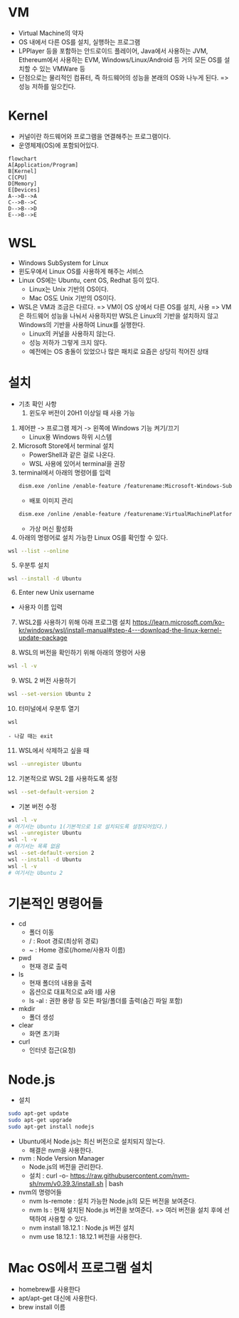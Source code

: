 # VM

- Virtual Machine의 약자
- OS 내에서 다른 OS를 설치, 실행하는 프로그램
- LPPlayer 등을 포함하는 안드로이드 플레이어, Java에서 사용하는 JVM, Ethereum에서 사용하는 EVM, Windows/Linux/Android 등 거의 모든 OS를 설치할 수 있는 VMWare 등
- 단점으로는 물리적인 컴퓨터, 즉 하드웨어의 성능을 본래의 OS와 나누게 된다. => 성능 저하를 일으킨다.

# Kernel

- 커널이란 하드웨어와 프로그램을 연결해주는 프로그램이다.
- 운영체제(OS)에 포함되어있다.

```mermaid
flowchart
A[Application/Program]
B[Kernel]
C[CPU]
D[Memory]
E[Devices]
A-->B-->A
C-->B-->C
D-->B-->D
E-->B-->E
```

# WSL

- Windows SubSystem for Linux
- 윈도우에서 Linux OS를 사용하게 해주는 서비스
- Linux OS에는 Ubuntu, cent OS, Redhat 등이 있다.
  - Linux는 Unix 기반의 OS이다.
  - Mac OS도 Unix 기반의 OS이다.
- WSL은 VM과 조금은 다르다. => VM이 OS 상에서 다른 OS를 설치, 사용 => VM은 하드웨어 성능을 나눠서 사용하지만 WSL은 Linux의 기반을 설치하지 않고 Windows의 기반을 사용하여 Linux를 실행한다.
  - Linux의 커널을 사용하지 않는다.
  - 성능 저하가 그렇게 크지 않다.
  - 예전에는 OS 충돌이 있었으나 많은 패치로 요즘은 상당히 적어진 상태

# 설치

- 기초 확인 사항
  1. 윈도우 버전이 20H1 이상일 때 사용 가능

1. 제어판 -> 프로그램 제거 -> 왼쪽에 Windows 기능 켜기/끄기
   - Linux용 Windows 하위 시스템
2. Microsoft Store에서 terminal 설치
   - PowerShell과 같은 걸로 나온다.
   - WSL 사용에 있어서 terminal을 권장
3. terminal에서 아래의 명령어를 입력
   ```sh
   dism.exe /online /enable-feature /featurename:Microsoft-Windows-Subsystem-Linux /all /norestart
   ```
   - 배포 이미지 관리
   ```sh
   dism.exe /online /enable-feature /featurename:VirtualMachinePlatform /all /norestart
   ```
   - 가상 머신 활성화
4. 아래의 명령어로 설치 가능한 Linux OS를 확인할 수 있다.

```sh
wsl --list --online
```

5. 우분투 설치

```sh
wsl --install -d Ubuntu
```

6. Enter new Unix username

- 사용자 이름 입력

7. WSL2를 사용하기 위해 아래 프로그램 설치
   https://learn.microsoft.com/ko-kr/windows/wsl/install-manual#step-4---download-the-linux-kernel-update-package

8. WSL의 버전을 확인하기 위해 아래의 명령어 사용

```sh
wsl -l -v
```

9. WSL 2 버전 사용하기

```sh
wsl --set-version Ubuntu 2
```

10. 터미널에서 우분투 열기

```sh
wsl
```

    - 나갈 때는 exit

11. WSL에서 삭제하고 싶을 때

```sh
wsl --unregister Ubuntu
```

12. 기본적으로 WSL 2를 사용하도록 설정

```sh
wsl --set-default-version 2
```

- 기본 버전 수정

```sh
wsl -l -v
# 여기서는 Ubuntu 1(기본적으로 1로 설치되도록 설정되어있다.)
wsl --unregister Ubuntu
wsl -l -v
# 여기서는 목록 없음
wsl --set-default-version 2
wsl --install -d Ubuntu
wsl -l -v
# 여기서는 Ubuntu 2
```

# 기본적인 명령어들

- cd
  - 폴더 이동
  - / : Root 경로(최상위 경로)
  - ~ : Home 경로(/home/사용자 이름)
- pwd
  - 현재 경로 출력
- ls
  - 현재 폴더의 내용을 출력
  - 옵션으로 대표적으로 a와 l를 사용
  - ls -al : 권한 용량 등 모든 파일/폴더를 출력(숨긴 파일 포함)
- mkdir
  - 폴더 생성
- clear
  - 화면 초기화
- curl
  - 인터넷 접근(요청)

# Node.js

- 설치

```sh
sudo apt-get update
sudo apt-get upgrade
sudo apt-get install nodejs
```

- Ubuntu에서 Node.js는 최신 버전으로 설치되지 않는다.
  - 해결은 nvm을 사용한다.
- nvm : Node Version Manager
  - Node.js의 버전을 관리한다.
  - 설치 : curl -o- https://raw.githubusercontent.com/nvm-sh/nvm/v0.39.3/install.sh | bash
- nvm의 명령어들
  - nvm ls-remote : 설치 가능한 Node.js의 모든 버전을 보여준다.
  - nvm ls : 현재 설치된 Node.js 버전을 보여준다. => 여러 버전을 설치 후에 선택하여 사용할 수 있다.
  - nvm install 18.12.1 : Node.js 버전 설치
  - nvm use 18.12.1 : 18.12.1 버전을 사용한다.

# Mac OS에서 프로그램 설치

- homebrew를 사용한다
- apt/apt-get 대신에 사용한다.
- brew install 이름
